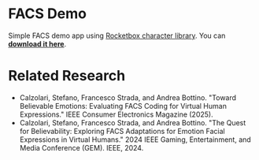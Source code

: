 # FACS Demo
Simple FACS demo app using [Rocketbox character library](https://github.com/microsoft/Microsoft-Rocketbox). You can [**download it here**](https://drive.google.com/file/d/1BD8rxZZshjHdzbiUlcq5lrIgQRj1stFq/view?usp=sharing).

# Related Research
- Calzolari, Stefano, Francesco Strada, and Andrea Bottino. "Toward Believable Emotions: Evaluating FACS Coding for Virtual Human Expressions." IEEE Consumer Electronics Magazine (2025).
- Calzolari, Stefano, Francesco Strada, and Andrea Bottino. "The Quest for Believability: Exploring FACS Adaptations for Emotion Facial Expressions in Virtual Humans." 2024 IEEE Gaming, Entertainment, and Media Conference (GEM). IEEE, 2024.
